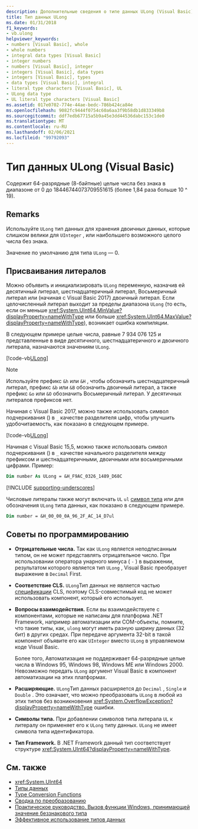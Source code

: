 ```yaml
---
description: Дополнительные сведения о типе данных ULong (Visual Basic)
title: Тип данных ULong
ms.date: 01/31/2018
f1_keywords:
- vb.ulong
helpviewer_keywords:
- numbers [Visual Basic], whole
- whole numbers
- integral data types [Visual Basic]
- integer numbers
- numbers [Visual Basic], integer
- integers [Visual Basic], data types
- integers [Visual Basic], types
- data types [Visual Basic], integral
- literal type characters [Visual Basic], UL
- ULong data type
- UL literal type characters [Visual Basic]
ms.assetid: 017e0702-774e-44ae-bedc-786b424ca84e
ms.openlocfilehash: 9082fc9444f0754c60a6aa3f9b58db1d833349b8
ms.sourcegitcommit: ddf7edb67715a5b9a45e3dd44536dabc153c1de0
ms.translationtype: MT
ms.contentlocale: ru-RU
ms.lasthandoff: 02/06/2021
ms.locfileid: "99792093"
---
```

# <a name="ulong-data-type-visual-basic"></a>Тип данных ULong (Visual Basic)

Содержит 64-разрядные (8-байтные) целые числа без знака в диапазоне от 0 до 18446744073709551615 (более 1,84 раза больше 10 ^ 19).

## <a name="remarks"></a>Remarks

Используйте `ULong` тип данных для хранения двоичных данных, которые слишком велики для `UInteger` , или наибольшего возможного целого числа без знака.

Значение по умолчанию для типа `ULong` — 0.

## <a name="literal-assignments"></a>Присваивания литералов

Можно объявить и инициализировать `ULong` переменную, назначив ей десятичный литерал, шестнадцатеричный литерал, Восьмеричный литерал или (начиная с Visual Basic 2017) двоичный литерал. Если целочисленный литерал выходит за пределы диапазона `ULong` (то есть, если он меньше <xref:System.UInt64.MinValue?displayProperty=nameWithType> или больше <xref:System.UInt64.MaxValue?displayProperty=nameWithType>), возникает ошибка компиляции.

В следующем примере целые числа, равные 7 934 076 125 и представленные в виде десятичного, шестнадцатеричного и двоичного литерала, назначаются значениям `ULong`.

[!code-vb[ULong](../../../../samples/snippets/visualbasic/language-reference/data-types/numeric-literals.vb#ULong)]

> [!NOTE]
> Используйте префикс `&h` или `&H` , чтобы обозначить шестнадцатеричный литерал, префикс `&b` или `&B` обозначить двоичный литерал, а также префикс `&o` или `&O` обозначить Восьмеричный литерал. У десятичных литералов префиксов нет.

Начиная с Visual Basic 2017, можно также использовать символ подчеркивания () в `_` качестве разделителя цифр, чтобы улучшить удобочитаемость, как показано в следующем примере.

[!code-vb[ULong](../../../../samples/snippets/visualbasic/language-reference/data-types/numeric-literals.vb#LongS)]

Начиная с Visual Basic 15,5, можно также использовать символ подчеркивания () в `_` качестве начального разделителя между префиксом и шестнадцатеричными, двоичными или восьмеричными цифрами. Пример:

```vb
Dim number As ULong = &H_F9AC_0326_1489_D68C
```

[!INCLUDE [supporting-underscores](../../../../includes/vb-separator-langversion.md)]

Числовые литералы также могут включать `UL` `ul` [символ типа](../../programming-guide/language-features/data-types/type-characters.md) или для обозначения `ULong` типа данных, как показано в следующем примере.

```vb
Dim number = &H_00_00_0A_96_2F_AC_14_D7ul
```

## <a name="programming-tips"></a>Советы по программированию

- **Отрицательные числа.** Так как `ULong` является неподписанным типом, он не может представлять отрицательное число. При использовании оператора унарного минуса ( `-` ) в выражении, результатом которого является тип `ULong` , Visual Basic преобразует выражение в `Decimal` First.

- **Соответствие CLS.** `ULong`Тип данных не является частью [спецификации](https://www.ecma-international.org/publications/standards/Ecma-335.htm) CLS, поэтому CLS-совместимый код не может использовать компонент, который его использует.

- **Вопросы взаимодействия.** Если вы взаимодействуете с компонентами, которые не написаны для платформа .NET Framework, например автоматизации или COM-объекты, помните, что такие типы, как, `ulong` могут иметь разную ширину данных (32 бит) в других средах. При передаче аргумента 32-bit в такой компонент объявите его как `UInteger` вместо `ULong` в управляемом коде Visual Basic.

  Более того, Автоматизация не поддерживает 64-разрядные целые числа в Windows 95, Windows 98, Windows ME или Windows 2000. Невозможно передать `ULong` аргумент Visual Basic в компонент автоматизации на этих платформах.

- **Расширяющие.** `ULong`Тип данных расширяется до `Decimal` , `Single` и `Double` . Это означает, что можно преобразовать `ULong` в любой из этих типов без возникновения <xref:System.OverflowException?displayProperty=nameWithType> ошибки.

- **Символы типа.** При добавлении символов типа литерала `UL` к литералу он применяет его к `ULong` типу данных. `ULong` не имеет символа типа идентификатора.

- **Тип Framework.** В .NET Framework данный тип соответствует структуре <xref:System.UInt64?displayProperty=nameWithType>.

## <a name="see-also"></a>См. также

- <xref:System.UInt64>
- [Типы данных](index.md)
- [Type Conversion Functions](../functions/type-conversion-functions.md)
- [Сводка по преобразованию](../keywords/conversion-summary.md)
- [Практическое руководство. Вызов функции Windows, принимающей значение беззнакового типа](../../programming-guide/com-interop/how-to-call-a-windows-function-that-takes-unsigned-types.md)
- [Эффективное использование типов данных](../../programming-guide/language-features/data-types/efficient-use-of-data-types.md)
